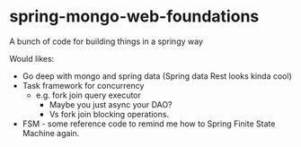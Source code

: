 # spring-mongo-web-foundations
A bunch of code for building things in a springy way


Would likes:
 - Go deep with mongo and spring data (Spring data Rest looks kinda cool)
 - Task framework for concurrency
      - e.g. fork join query executor
          - Maybe you just async your DAO?
          - Vs fork join blocking operations.
 - FSM - some reference code to remind me how to Spring Finite State Machine again.
       
